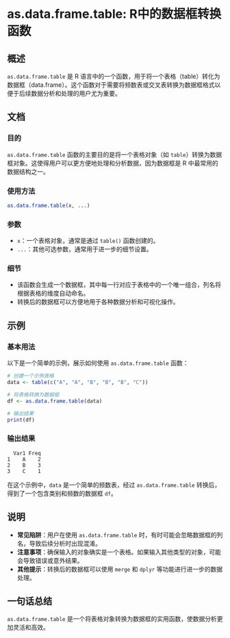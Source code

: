 <!--
Meta Description: # as.data.frame.table: R中的数据框转换函数 ## 概述 `as.data.frame.table` 是 R 语言中的一个函数，用于将一个表格（table）转化为数据框（data.frame）。这个函数对于需要将频数表或交叉表转换为数据框格式以便于后续数据分析和处理的用户尤为重...
Meta Keywords: data, table, frame, 输出结果, r中的数据框转换函数
-->

# as.data.frame.table: R中的数据框转换函数

## 概述
`as.data.frame.table` 是 R 语言中的一个函数，用于将一个表格（table）转化为数据框（data.frame）。这个函数对于需要将频数表或交叉表转换为数据框格式以便于后续数据分析和处理的用户尤为重要。

## 文档
### 目的
`as.data.frame.table` 函数的主要目的是将一个表格对象（如 `table`）转换为数据框对象。这使得用户可以更方便地处理和分析数据，因为数据框是 R 中最常用的数据结构之一。

### 使用方法
```R
as.data.frame.table(x, ...)
```

### 参数
- `x`：一个表格对象，通常是通过 `table()` 函数创建的。
- `...`：其他可选参数，通常用于进一步的细节设置。

### 细节
- 该函数会生成一个数据框，其中每一行对应于表格中的一个唯一组合，列名将根据表格的维度自动命名。
- 转换后的数据框可以方便地用于各种数据分析和可视化操作。

## 示例
### 基本用法
以下是一个简单的示例，展示如何使用 `as.data.frame.table` 函数：

```R
# 创建一个示例表格
data <- table(c("A", "A", "B", "B", "B", "C"))

# 将表格转换为数据框
df <- as.data.frame.table(data)

# 输出结果
print(df)
```

### 输出结果
```
  Var1 Freq
1    A    2
2    B    3
3    C    1
```

在这个示例中，`data` 是一个简单的频数表，经过 `as.data.frame.table` 转换后，得到了一个包含类别和频数的数据框 `df`。

## 说明
- **常见陷阱**：用户在使用 `as.data.frame.table` 时，有时可能会忽略数据框的列名，导致后续分析时出现混淆。
- **注意事项**：确保输入的对象确实是一个表格。如果输入其他类型的对象，可能会导致错误或意外结果。
- **其他提示**：转换后的数据框可以使用 `merge` 和 `dplyr` 等功能进行进一步的数据处理。

## 一句话总结
`as.data.frame.table` 是一个将表格对象转换为数据框的实用函数，使数据分析更加灵活和高效。